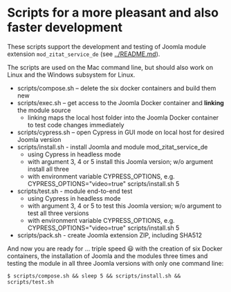 # Scripts for a more pleasant and also faster development

These scripts support the development and testing of Joomla module extension `mod_zitat_service_de` (see [../README.md](../README.md)).

The scripts are used on the Mac command line, but should also work on Linux and the Windows subsystem for Linux.

* scripts/compose.sh – delete the six docker containers and build them new
* scripts/exec.sh – get access to the Joomla Docker container and **linking** the module source
  * linking maps the local host folder into the Joomla Docker container to test code changes immediately
* scripts/cypress.sh – open Cypress in GUI mode on local host for desired Joomla version
* scripts/install.sh - install Joomla and module mod_zitat_service_de
  * using Cypress in headless mode
  * with argument 3, 4 or 5 install this Joomla version; w/o argument install all three
  * with environment variable CYPRESS_OPTIONS, e.g. CYPRESS_OPTIONS="video=true" scripts/install.sh 5
* scripts/test.sh - module end-to-end test
  * using Cypress in headless mode
  * with argument 3, 4 or 5 to test this Joomla version; w/o argument to test all three versions
  * with environment variable CYPRESS_OPTIONS, e.g. CYPRESS_OPTIONS="video=true" scripts/install.sh 5
* scripts/pack.sh - create Joomla extension ZIP, including SHA512

And now you are ready for ... triple speed :smiley: with the creation of six Docker containers, the installation of Joomla and the modules three times and testing the module in all three Joomla versions with only one command line:
```
$ scripts/compose.sh && sleep 5 && scripts/install.sh && scripts/test.sh
```
